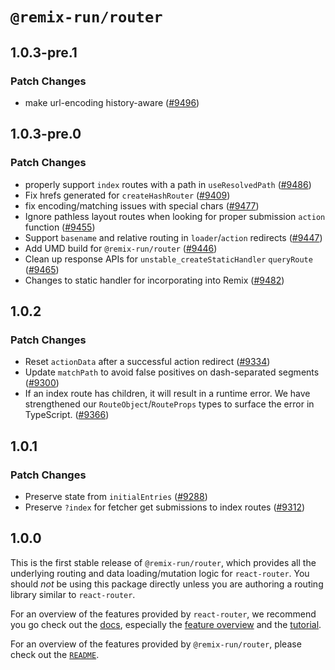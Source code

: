 # `@remix-run/router`

## 1.0.3-pre.1

### Patch Changes

- make url-encoding history-aware ([#9496](https://github.com/remix-run/react-router/pull/9496))

## 1.0.3-pre.0

### Patch Changes

- properly support `index` routes with a path in `useResolvedPath` ([#9486](https://github.com/remix-run/react-router/pull/9486))
- Fix hrefs generated for `createHashRouter` ([#9409](https://github.com/remix-run/react-router/pull/9409))
- fix encoding/matching issues with special chars ([#9477](https://github.com/remix-run/react-router/pull/9477))
- Ignore pathless layout routes when looking for proper submission `action` function ([#9455](https://github.com/remix-run/react-router/pull/9455))
- Support `basename` and relative routing in `loader`/`action` redirects ([#9447](https://github.com/remix-run/react-router/pull/9447))
- Add UMD build for `@remix-run/router` ([#9446](https://github.com/remix-run/react-router/pull/9446))
- Clean up response APIs for `unstable_createStaticHandler` `queryRoute` ([#9465](https://github.com/remix-run/react-router/pull/9465))
- Changes to static handler for incorporating into Remix ([#9482](https://github.com/remix-run/react-router/pull/9482))

## 1.0.2

### Patch Changes

- Reset `actionData` after a successful action redirect ([#9334](https://github.com/remix-run/react-router/pull/9334))
- Update `matchPath` to avoid false positives on dash-separated segments ([#9300](https://github.com/remix-run/react-router/pull/9300))
- If an index route has children, it will result in a runtime error. We have strengthened our `RouteObject`/`RouteProps` types to surface the error in TypeScript. ([#9366](https://github.com/remix-run/react-router/pull/9366))

## 1.0.1

### Patch Changes

- Preserve state from `initialEntries` ([#9288](https://github.com/remix-run/react-router/pull/9288))
- Preserve `?index` for fetcher get submissions to index routes ([#9312](https://github.com/remix-run/react-router/pull/9312))

## 1.0.0

This is the first stable release of `@remix-run/router`, which provides all the underlying routing and data loading/mutation logic for `react-router`. You should _not_ be using this package directly unless you are authoring a routing library similar to `react-router`.

For an overview of the features provided by `react-router`, we recommend you go check out the [docs][rr-docs], especially the [feature overview][rr-feature-overview] and the [tutorial][rr-tutorial].

For an overview of the features provided by `@remix-run/router`, please check out the [`README`][remix-router-readme].

[rr-docs]: https://reactrouter.com/
[rr-feature-overview]: https://reactrouter.com/en/6.4.0/start/overview
[rr-tutorial]: https://reactrouter.com/en/6.4.0/start/tutorial
[remix-router-readme]: https://github.com/remix-run/react-router/blob/main/packages/router/README.md

